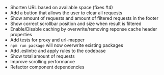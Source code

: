 - Shorten URL based on available space (fixes #4)
- Add a button that allows the user to clear all requests
- Show amount of requests and amount of filtered requests in the footer
- Show correct scrollbar position and size when result is filtered
- Enable/Disable caching by overwrite/removing reponse cache header properties
- Add tests for proxy and url-mapper
- `npm run package` will now overwrite existing packages
- Add .eslintrc and apply rules to the codebase
- Show total amount of requests
- Improve scrolling performance
- Refactor component dependencies
